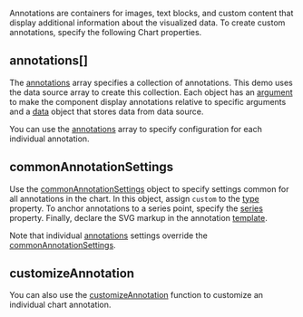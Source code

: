 Annotations are containers for images, text blocks, and custom content that display additional information about the visualized data. To create custom annotations, specify the following Chart properties.

## annotations[]

The [annotations](/Documentation/ApiReference/UI_Components/dxChart/Configuration/annotations/) array specifies a collection of annotations. This demo uses the data source array to create this collection. Each object has an [argument](/Documentation/ApiReference/UI_Components/dxChart/Configuration/annotations/#argument) to make the component display annotations relative to specific arguments and a [data](/Documentation/ApiReference/UI_Components/dxChart/Configuration/annotations/#data) object that stores data from data source.

You can use the [annotations](/Documentation/ApiReference/UI_Components/dxChart/Configuration/annotations/) array to specify configuration for each individual annotation.

## commonAnnotationSettings

Use the [commonAnnotationSettings](/Documentation/ApiReference/UI_Components/dxChart/Configuration/commonAnnotationSettings/) object to specify settings common for all annotations in the chart. In this object, assign `custom` to the [type](/Documentation/ApiReference/UI_Components/dxChart/Configuration/commonAnnotationSettings/#type) property. To anchor annotations to a series point, specify the [series](/Documentation/ApiReference/UI_Components/dxChart/Configuration/commonAnnotationSettings/#series) property. Finally, declare the SVG markup in the annotation [template](/Documentation/ApiReference/UI_Components/dxChart/Configuration/annotations/#template).

Note that individual [annotations](/Documentation/ApiReference/UI_Components/dxChart/Configuration/annotations/) settings override the [commonAnnotationSettings](/Documentation/ApiReference/UI_Components/dxChart/Configuration/commonAnnotationSettings/). 

## customizeAnnotation

You can also use the [customizeAnnotation](/Documentation/ApiReference/UI_Components/dxChart/Configuration/#customizeAnnotation) function to customize an individual chart annotation.